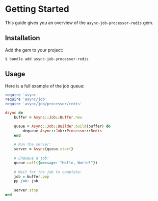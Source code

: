 # Getting Started

This guide gives you an overview of the `async-job-processor-redis` gem.

## Installation

Add the gem to your project:

``` shell
$ bundle add async-job-processor-redis
```

## Usage

Here is a full example of the job queue:

``` ruby
require 'async'
require 'async/job'
require 'async/job/processor/redis'

Async do
	buffer = Async::Job::Buffer.new

	queue = Async::Job::Builder.build(buffer) do
		dequeue Async::Job::Processor::Redis
	end
	
	# Run the server:
	server = Async{queue.start}
	
	# Enqueue a job:
	queue.call({message: "Hello, World!"})
	
	# Wait for the job to complete:
	job = buffer.pop
	pp job: job
	
	server.stop
end
```